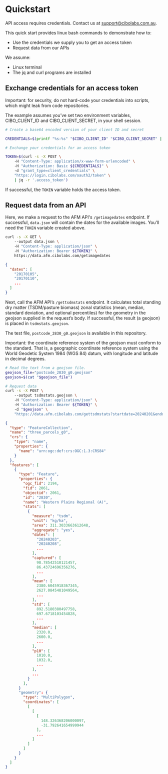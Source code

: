 # Quickstart

API access requires credentials.
Contact us at [support@cibolabs.com.au](mailto:support@cibolabs.com.au).

This quick start provides linux bash commands to demonstrate how to: 
- Use the credentials we supply you to get an access token
- Request data from our APIs 

We assume: 
- Linux terminal 
- The jq and curl programs are installed 

## Exchange credentials for an access token

Important: for security, do not hard-code your credentials into
scripts, which might leak from code repositories. 

The example assumes you’ve set two environment variables, CIBO_CLIENT_ID and CIBO_CLIENT_SECRET, in your shell session. 


```bash 
# Create a base64 encoded version of your client ID and secret 

CREDENTIALS=$(printf "%s:%s" "$CIBO_CLIENT_ID" "$CIBO_CLIENT_SECRET" | base64 -w 0)

# Exchange your credentials for an access token  

TOKEN=$(curl -s -X POST \ 
    -H "Content-Type: application/x-www-form-urlencoded" \ 
    -H "Authorization: Basic ${CREDENTIALS}" \ 
    -d "grant_type=client_credentials" \ 
    "https://login.cibolabs.com/oauth2/token" \
    | jq -r '.access_token') 

``` 

If successful, the `TOKEN` variable holds the access token.


## Request data from an API

Here, we make a request to the AFM API's `/getimagedates` endpoint. If successful, `data.json` will contain the dates for the available images. You’ll need the `TOKEN` variable created above. 

```bash
curl -s -X GET \ 
    --output data.json \ 
    -H "Content-Type: application/json" \ 
    -H "Authorization: Bearer ${TOKEN}" \ 
    https://data.afm.cibolabs.com/getimagedates 
```

```json
{
  "dates": [
    "20170105",
    "20170110",
    ...
  ]
}
```

Next, call the AFM API’s `/gettsdmstats` endpoint.
It calculates total standing dry matter (TSDM/pasture biomass)
zonal statistics (mean, median, standard deviation, and optional percentiles)
for the geometry in the geojson supplied in the request’s body. If successful, the result (a geojson) is placed in `tsdmstats.geojson`.

The test file, `postcode_2830_g0.geojson` is available in this repository.

Important: the coordinate reference system of the geojson must conform to the standard. That is, a geographic coordinate reference system using the World Geodetic System 1984 (WGS 84) datum, with longitude and latitude in decimal degrees. 


```bash
# Read the text from a geojson file. 
geojson_file="postcode_2830_g0.geojson" 
geojson=$(cat "$geojson_file")  

# Request data 
curl -s -X POST \ 
    --output tsdmstats.geojson \ 
    -H "Content-Type: application/json" \ 
    -H "Authorization: Bearer ${TOKEN}" \ 
    -d "$geojson" \ 
    "https://data.afm.cibolabs.com/gettsdmstats?startdate=20240201&enddate=20241231&percentiles=10,25,50,75,90" 
```

```json
{
  "type": "FeatureCollection",
  "name": "three_parcels_g0",
  "crs": {
    "type": "name",
    "properties": {
      "name": "urn:ogc:def:crs:OGC:1.3:CRS84"
    }
  },
  "features": [
    {
      "type": "Feature",
      "properties": {
        "ogc_fid": 2194,
        "fid": 2061,
        "objectid": 2061,
        "id": "2830",
        "name": "Western Plains Regional (A)",
        "stats": [
          {
            "measure": "tsdm",
            "unit": "kg/ha",
            "area": 311.3033663612648,
            "aggregate": "yes",
            "dates": [
              "20240203",
              "20240208",
              ...
            ],
            "captured": [
              98.78542510121457,
              86.43724696356276,
              ...
            ],
            "mean": [
              2380.6045918367345,
              2627.0845481049564,
              ...
            ],
            "std": [
              892.5180380497758,
              697.6718103454828,
              ...
            ],
            "median": [
              2320.0,
              2600.0,
              ...
            ],
            "p10": [
              1010.0,
              1032.0,
              ...
            ],
            ...
          }
        ],
      }
      "geometry": {
        "type": "MultiPolygon",
        "coordinates": [
          [
            [
              [
                148.326368206000097,
                -31.792641654999944
              ],
              ...
            ]
          ]
        ]
      }
    }
  ]
}
```
